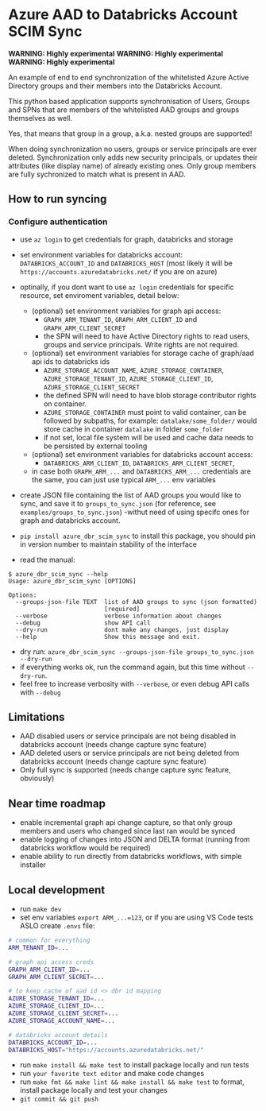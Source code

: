 # Azure AAD to Databricks Account SCIM Sync

**WARNING: Highly experimental**
**WARNING: Highly experimental**
**WARNING: Highly experimental**

An example of end to end synchronization of the whitelisted Azure Active Directory groups and their members into the Databricks Account.

This python based application supports synchronisation of Users, Groups and SPNs that are members of the whitelisted AAD groups and groups themselves as well.

Yes, that means that group in a group, a.k.a. nested groups are supported!

When doing synchronization no users, groups or service principals are ever deleted. Synchronization only adds new security principals, or updates their attributes (like display name) of already existing ones. Only group members are fully sychronized to match what is present in AAD.

## How to run syncing

### Configure authentication

- use `az login` to get credentials for graph, databricks and storage
- set environment variables for databricks account: `DATABRICKS_ACCOUNT_ID` and `DATABRICKS_HOST` (most likely it will be `https://accounts.azuredatabricks.net/` if you are on azure)
- optinally, if you dont want to use `az login` credentials for specific resource, set enviroment variables, detail below:
  - (optional) set environment variables for graph api access:
    - `GRAPH_ARM_TENANT_ID`, `GRAPH_ARM_CLIENT_ID` and `GRAPH_ARM_CLIENT_SECRET`
    - the SPN will need to have Active Directory rights to read users, groups and service principals. Write rights are not required.
  - (optional) set environment variables for storage cache of graph/aad api ids to databricks ids
    - `AZURE_STORAGE_ACCOUNT_NAME`, `AZURE_STORAGE_CONTAINER`, `AZURE_STORAGE_TENANT_ID`, `AZURE_STORAGE_CLIENT_ID`, `AZURE_STORAGE_CLIENT_SECRET`
    - the defined SPN will need to have blob storage contributor rights on container.
    - `AZURE_STORAGE_CONTAINER` must point to valid container, can be followed by subpaths, for example: `datalake/some_folder/` would store cache in container `datalake` in folder `some_folder`
    - if not set, local file system will be used and cache data needs to be persisted by external tooling
  - (optional) set environment variables for databricks account access:
    - `DATABRICKS_ARM_CLIENT_ID`, `DATABRICKS_ARM_CLIENT_SECRET`,
  - in case both `GRAPH_ARM_...` and `DATABRICKS_ARM_...` credentials are the same, you can just use typical `ARM_...` env variables

- create JSON file containing the list of AAD groups you would like to sync, and save it to `groups_to_sync.json` (for reference, see `examples/groups_to_sync.json`)
-withut need of using specifc ones for graph and databricks account.
- `pip install azure_dbr_scim_sync` to install this package, you should pin in version number to maintain stability of the interface
- read the manual:

```shell
$ azure_dbr_scim_sync --help
Usage: azure_dbr_scim_sync [OPTIONS]

Options:
  --groups-json-file TEXT  list of AAD groups to sync (json formatted)
                           [required]
  --verbose                verbose information about changes
  --debug                  show API call
  --dry-run                dont make any changes, just display
  --help                   Show this message and exit.
```

- dry run: `azure_dbr_scim_sync --groups-json-file groups_to_sync.json --dry-run`
- if everything works ok, run the command again, but this time without `--dry-run`.
- feel free to increase verbosity with `--verbose`, or even debug API calls with `--debug`

## Limitations

- AAD disabled users or service principals are not being disabled in databricks account (needs change capture sync feature)
- AAD deleted users or service principals are not being deleted from databricks account (needs change capture sync feature)
- Only full sync is supported (needs change capture sync feature, obviously)

## Near time roadmap

- enable incremental graph api change capture, so that only group members and users who changed since last ran would be synced
- enable logging of changes into JSON and DELTA format (running from databricks workflow would be required)
- enable ability to run directly from databricks workflows, with simple installer

## Local development

- run `make dev`
- set env variables `export ARM_...=123`, or if you are using VS Code tests ASLO create `.envs` file:

```sh
# common for everything
ARM_TENANT_ID=...

# graph api access creds
GRAPH_ARM_CLIENT_ID=...
GRAPH_ARM_CLIENT_SECRET=...

# to keep cache of aad id <> dbr id mapping
AZURE_STORAGE_TENANT_ID=...
AZURE_STORAGE_CLIENT_ID=...
AZURE_STORAGE_CLIENT_SECRET=...
AZURE_STORAGE_ACCOUNT_NAME=...

# databricks account details
DATABRICKS_ACCOUNT_ID=...
DATABRICKS_HOST="https://accounts.azuredatabricks.net/"
```

- run `make install && make test` to install package locally and run tests
- run `your favorite text editor` and make code changes
- run `make fmt && make lint && make install && make test` to format, install package locally and test your changes
- `git commit && git push`
